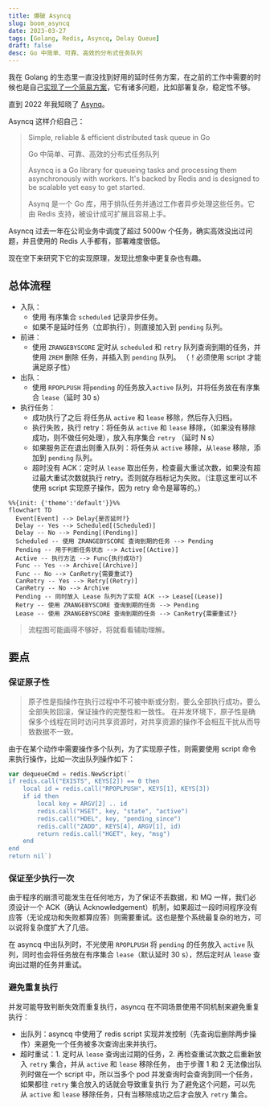 ```yaml
---
title: 爆破 Asyncq
slug: boom_asyncq
date: 2023-03-27
tags: [Golang, Redis, Asyncq, Delay Queue]
draft: false
desc: Go 中简单、可靠、高效的分布式任务队列
---
```


我在 Golang 的生态里一直没找到好用的延时任务方案，在之前的工作中需要的时候也是自己[实现了一个简易方案](https://www.jianshu.com/p/83f37db7b078)，它有诸多问题，比如部署复杂，稳定性不够。

直到 2022 年我知晓了 [Asynq](https://github.com/hibiken/asynq)。

Asyncq 这样介绍自己：

> Simple, reliable & efficient distributed task queue in Go
> 
> Go 中简单、可靠、高效的分布式任务队列
> 
> Asyncq is a Go library for queueing tasks and processing them asynchronously with workers. It's backed by Redis and is designed to be scalable yet easy to get started.
> 
> Asynq 是一个 Go 库，用于排队任务并通过工作者异步处理这些任务。它由 Redis 支持，被设计成可扩展且容易上手。

Asyncq 过去一年在公司业务中调度了超过 5000w 个任务，确实高效没出过问题，并且使用的 Redis 人手都有，部署难度很低。

现在空下来研究下它的实现原理，发现比想象中更复杂也有趣。

## 总体流程
- 入队：
  - 使用 有序集合 `scheduled` 记录异步任务。
  - 如果不是延时任务（立即执行），则直接加入到 `pending` 队列。
- 前进：
  - 使用 `ZRANGEBYSCORE` 定时从 `scheduled` 和 `retry` 队列查询到期的任务，并使用 `ZREM` 删除 任务，并插入到 `pending` 队列。 （！必须使用 script 才能满足原子性）
- 出队：
  - 使用 `RPOPLPUSH` 将`pending` 的任务放入`active` 队列，并将任务放在有序集合 `lease`（延时 30 s）
- 执行任务：
  - 成功执行了之后 将任务从 `active` 和 `lease` 移除，然后存入归档。
  - 执行失败，执行 retry：将任务从 `active` 和 `lease` 移除，（如果没有移除成功，则不做任何处理），放入有序集合 `retry` （延时 N s）
  - 如果服务正在退出则重入队列：将任务从 `active` 移除，从`lease` 移除，添加到 `pending` 队列。
  - 超时没有 ACK：定时从 `lease` 取出任务，检查最大重试次数，如果没有超过最大重试次数就执行 retry。否则就存档标记为失败。（注意这里可以不使用 script 实现原子操作，因为 retry 命令是幂等的。）

```mermaid
%%{init: {'theme':'default'}}%%
flowchart TD
  Event[Event] --> Delay{是否延时?}
  Delay -- Yes --> Scheduled[(Scheduled)]
  Delay -- No --> Pending[(Pending)]
  Scheduled -- 使用 ZRANGEBYSCORE 查询到期的任务 --> Pending
  Pending -- 用于判断任务状态 --> Active[(Active)]
  Active -- 执行方法 --> Func{执行成功?}
  Func -- Yes --> Archive[(Archive)]
  Func -- No --> CanRetry{需要重试?}
  CanRetry -- Yes --> Retry[(Retry)]
  CanRetry -- No --> Archive
  Pending -- 同时放入 Lease 队列为了实现 ACK --> Lease[(Lease)]
  Retry -- 使用 ZRANGEBYSCORE 查询到期的任务 --> Pending
  Lease -- 使用 ZRANGEBYSCORE 查询到期的任务 --> CanRetry{需要重试?} 
```
> 流程图可能画得不够好，将就看看辅助理解。

## 要点

### 保证原子性
> 原子性是指操作在执行过程中不可被中断或分割，要么全部执行成功，要么全部失败回滚，保证操作的完整性和一致性。
> 在并发环境下，原子性是确保多个线程在同时访问共享资源时，对共享资源的操作不会相互干扰从而导致数据不一致。

由于在某个动作中需要操作多个队列，为了实现原子性，则需要使用 script 命令来执行操作，比如一次出队列操作如下：
```go
var dequeueCmd = redis.NewScript(`
if redis.call("EXISTS", KEYS[2]) == 0 then
	local id = redis.call("RPOPLPUSH", KEYS[1], KEYS[3])
	if id then
		local key = ARGV[2] .. id
		redis.call("HSET", key, "state", "active")
		redis.call("HDEL", key, "pending_since")
		redis.call("ZADD", KEYS[4], ARGV[1], id)
		return redis.call("HGET", key, "msg")
	end
end
return nil`)


```

### 保证至少执行一次
由于程序的崩溃可能发生在任何地方，为了保证不丢数据，和 MQ 一样，我们必须设计一个 ACK（确认 Acknowledgement）机制，如果超过一段时间程序没有应答（无论成功和失败都算应答）则需要重试。这也是整个系统最复杂的地方，可以说将复杂度扩大了几倍。

在 asyncq 中出队列时，不光使用 `RPOPLPUSH` 将 `pending` 的任务放入 `active` 队列，同时也会将任务放在有序集合 `lease`（默认延时 30 s），然后定时从 `lease` 查询出过期的任务并重试。

### 避免重复执行
并发可能导致判断失效而重复执行，asyncq 在不同场景使用不同机制来避免重复执行：
- 出队列：asyncq 中使用了 redis script 实现并发控制（先查询后删除两步操作）来避免一个任务被多次查询出来并执行。
- 超时重试：1. 定时从 `lease` 查询出过期的任务，2. 再检查重试次数之后重新放入 `retry` 集合，并从 `active` 和 `lease` 移除任务，
  由于步骤 1 和 2 无法像出队列时做在一个 script 中，所以当多个 pod 并发查询时会查询到同一个任务，如果都往 `retry` 集合放入的话就会导致重复执行
  为了避免这个问题，可以先从 `active` 和 `lease` 移除任务，只有当移除成功之后才会放入 `retry` 集合。
